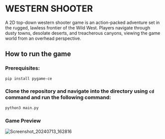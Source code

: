 # WESTERN SHOOTER
A 2D top-down western shooter game is an action-packed adventure set in the rugged, lawless frontier of the Wild West. Players navigate through dusty towns, desolate deserts, and treacherous canyons, viewing the game world from an overhead perspective.

## How to run the game

### Prerequisites:
```bash
pip install pygame-ce
```

### Clone the repository and navigate into the directory using ```cd``` command and run the following command:
```bash
python3 main.py
```

### Game Preview
  ![Screenshot_20240713_162816](https://github.com/user-attachments/assets/395f78db-270f-47ec-9db3-f11286c0829c)
